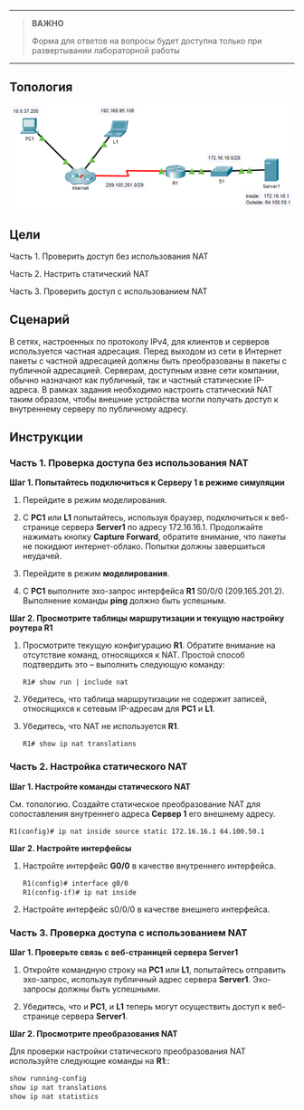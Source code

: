 
---

> **ВАЖНО**
> 
> Форма для ответов на вопросы будет доступна только при развертывании лабораторной работы 

---

## Топология

![](./assets/topology.png)

## Цели

Часть 1. Проверить доступ без использования NAT

Часть 2. Настрить статический NAT

Часть 3. Проверить доступ с использованием NAT

## Сценарий

В сетях, настроенных по протоколу IPv4, для клиентов и серверов используется частная адресация. Перед выходом из сети в Интернет пакеты с частной адресацией должны быть преобразованы в пакеты с публичной адресацией. Серверам, доступным извне сети компании, обычно назначают как публичный, так и частный статические IP-адреса. В рамках задания необходимо настроить статический NAT таким образом, чтобы внешние устройства могли получать доступ к внутреннему серверу по публичному адресу.

## Инструкции

### Часть 1. Проверка доступа без использования NAT

**Шаг 1. Попытайтесь подключиться к Серверу 1 в режиме симуляции**

1.  Перейдите в режим моделирования.

2.  С **PC1** или **L1** попытайтесь, используя браузер, подключиться к веб-странице сервера **Server1** по адресу 172.16.16.1. Продолжайте нажимать кнопку **Capture Forward**, обратите внимание, что пакеты не покидают интернет-облако. Попытки должны завершиться неудачей.

3.  Перейдите в режим **моделирования**.

4.  С **PC1** выполните эхо-запрос интерфейса **R1** S0/0/0 (209.165.201.2). Выполнение команды **ping** должно быть успешным.

**Шаг 2. Просмотрите таблицы маршрутизации и текущую настройку роутера R1**

1.  Просмотрите текущую конфигурацию **R1**. Обратите внимание на отсутствие команд, относящихся к NAT. Простой способ подтвердить это – выполнить следующую команду:

    ```
    R1# show run | include nat
    ```

2.  Убедитесь, что таблица маршрутизации не содержит записей, относящихся к сетевым IP-адресам для **PC1** и **L1**.

3.  Убедитесь, что NAT не используется **R1**.

    ```
    R1# show ip nat translations
    ```

### Часть 2. Настройка статического NAT

**Шаг 1. Настройте команды статического NAT**

См. топологию. Создайте статическое преобразование NAT для сопоставления внутреннего адреса **Сервер 1** его внешнему адресу.

```
R1(config)# ip nat inside source static 172.16.16.1 64.100.50.1
```

**Шаг 2. Настройте интерфейсы**

1.  Настройте интерфейс **G0/0** в качестве внутреннего интерфейса.

    ```
    R1(config)# interface g0/0
    R1(config-if)# ip nat inside
    ```

2.  Настройте интерфейс s0/0/0 в качестве внешнего интерфейса.

### Часть 3. Проверка доступа с использованием NAT

**Шаг 1. Проверьте связь с веб-страницей сервера Server1**

1.  Откройте командную строку на **PC1** или **L1**, попытайтесь отправить эхо-запрос, используя публичный адрес сервера **Server1**. Эхо-запросы должны быть успешными.

2.  Убедитесь, что и **PC1**, и **L1** теперь могут осуществить доступ к веб-странице сервера **Server1**.

**Шаг 2. Просмотрите преобразования NAT**

Для проверки настройки статического преобразования NAT используйте следующие команды на **R1**::

```
show running-config
show ip nat translations
show ip nat statistics
```

<!-- [Скачать файл Packet Tracer для локального запуска](./assets/6.4.5-lab.pka) -->
